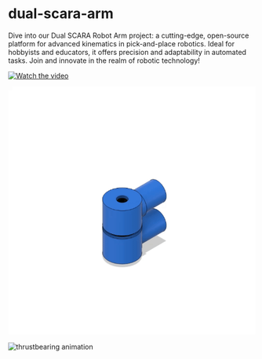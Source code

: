 # dual-scara-arm
Dive into our Dual SCARA Robot Arm project: a cutting-edge, open-source platform for advanced kinematics in pick-and-place robotics. Ideal for hobbyists and educators, it offers precision and adaptability in automated tasks. Join and innovate in the realm of robotic technology!

[![Watch the video](https://img.youtube.com/vi/yPa03tPylvE/maxresdefault.jpg)](https://youtu.be/yPa03tPylvE)


![thrustbearing animation](animations/thrustbearing_animation.gif)



![thrustbearing animation](animations/pick.gif)


